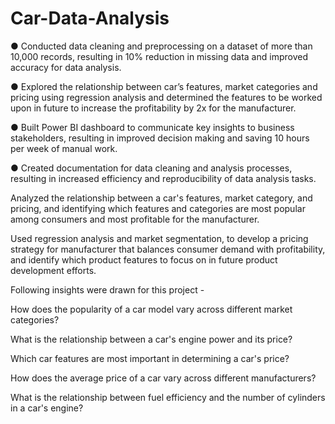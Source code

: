 # Car-Data-Analysis
● Conducted data cleaning and preprocessing on a dataset of more than 10,000 records, resulting in 10% reduction in missing data and improved accuracy for data analysis.

● Explored the relationship between car’s features, market categories and pricing using regression analysis and determined the features to be worked upon in future to increase the profitability by 2x for the manufacturer.

● Built Power BI dashboard to communicate key insights to business stakeholders, resulting in improved decision making and saving 10 hours per week of manual work.

● Created documentation for data cleaning and analysis processes, resulting in increased efficiency and reproducibility of data analysis tasks.

Analyzed the relationship between a car's features, market category, and pricing, and identifying which features and categories are most popular among consumers and most profitable for the manufacturer.

Used regression analysis and market segmentation, to develop a pricing strategy for manufacturer that balances consumer demand with profitability, and identify which product features to focus on in future product development efforts.

Following insights were drawn for this project -

How does the popularity of a car model vary across different market categories?

What is the relationship between a car's engine power and its price?

Which car features are most important in determining a car's price?

How does the average price of a car vary across different manufacturers?

What is the relationship between fuel efficiency and the number of cylinders in a car's engine?
